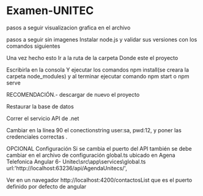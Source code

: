 # Examen-UNITEC
pasos a seguir visualizacion grafica en el archivo 

pasos a seguir sin imagenes
Instalar node.js y validar sus versiones con los comandos siguientes
 
Una vez hecho esto Ir a la ruta de la carpeta Donde este el proyecto

Escribirla en la consola
Y ejecutar los comandos npm install(se creara la carpeta node_modules) y al terminar ejecutar comando npm start o npm serve
 
 
RECOMENDACIÓN.-  descargar de nuevo el proyecto


Restaurar la base de datos
 
Correr el servicio API de .net

 Cambiar en la línea 90 el conectionstring user:sa, pwd:12, y poner las credenciales correctas .
 

OPCIONAL Configuración 
Si se cambia el puerto del API también se debe cambiar en el archivo de configuración global.ts ubicado en Agena Telefonica Angular 6- Unitec\src\app\services\global.ts 
    url:'http://localhost:63236/api/AgendaUnitecs/',


Ver en un navegador http://localhost:4200/contactosList que es el puerto definido por defecto de angular

